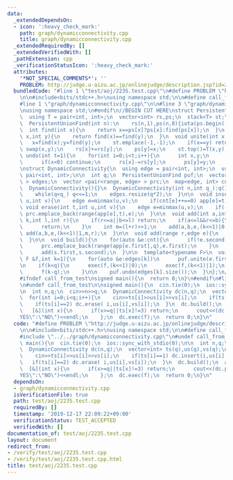 ```yaml
---
data:
  _extendedDependsOn:
  - icon: ':heavy_check_mark:'
    path: graph/dynamicconnectivity.cpp
    title: graph/dynamicconnectivity.cpp
  _extendedRequiredBy: []
  _extendedVerifiedWith: []
  _pathExtension: cpp
  _verificationStatusIcon: ':heavy_check_mark:'
  attributes:
    '*NOT_SPECIAL_COMMENTS*': ''
    PROBLEM: http://judge.u-aizu.ac.jp/onlinejudge/description.jsp?id=2235
  bundledCode: "#line 1 \"test/aoj/2235.test.cpp\"\n#define PROBLEM \"http://judge.u-aizu.ac.jp/onlinejudge/description.jsp?id=2235\"\
    \n\n#include<bits/stdc++.h>\nusing namespace std;\n\n#define call_from_test\n\
    #line 1 \"graph/dynamicconnectivity.cpp\"\n\n#line 3 \"graph/dynamicconnectivity.cpp\"\
    \nusing namespace std;\n#endif\n//BEGIN CUT HERE\nstruct PersistentUnionFind{\n\
    \  using T = pair<int, int>;\n  vector<int> rs,ps;\n  stack<T> st;\n  PersistentUnionFind(){}\n\
    \  PersistentUnionFind(int n):\n    rs(n,1),ps(n,0){iota(ps.begin(),ps.end(),0);}\n\
    \  int find(int x){\n    return x==ps[x]?ps[x]:find(ps[x]);\n  }\n  bool same(int\
    \ x,int y){\n    return find(x)==find(y);\n  }\n  void unite(int x,int y){\n \
    \   x=find(x);y=find(y);\n    st.emplace(-1,-1);\n    if(x==y) return;\n    if(rs[x]<rs[y])\
    \ swap(x,y);\n    rs[x]+=rs[y];\n    ps[y]=x;\n    st.top()=T(x,y);\n  }\n  void\
    \ undo(int t=1){\n    for(int i=0;i<t;i++){\n      int x,y;\n      tie(x,y)=st.top();st.pop();\n\
    \      if(x<0) continue;\n      rs[x]-=rs[y];\n      ps[y]=y;\n    }\n  }\n};\n\
    \nstruct DynamicConnectivity{\n  using edge = pair<int, int>;\n  using range =\
    \ pair<int, int>;\n\n  int q;\n  PersistentUnionFind puf;\n  vector< vector<edge>\
    \ > edges;\n  vector <pair<range, edge> > prc;\n  map<edge, int> cnt,app;\n\n\
    \  DynamicConnectivity(){}\n  DynamicConnectivity(int n,int q_):q(1),puf(n){\n\
    \    while(q<q_) q<<=1;\n    edges.resize(q*2);\n  }\n\n  void insert(int t,int\
    \ u,int v){\n    edge e=minmax(u,v);\n    if(cnt[e]++==0) app[e]=t;\n  }\n\n \
    \ void erase(int t,int u,int v){\n    edge e=minmax(u,v);\n    if(--cnt[e]==0)\
    \ prc.emplace_back(range(app[e],t),e);\n  }\n\n  void add(int a,int b,edge e,int\
    \ k,int l,int r){\n    if(r<=a||b<=l) return;\n    if(a<=l&&r<=b){\n      edges[k].emplace_back(e);\n\
    \      return;\n    }\n    int m=(l+r)>>1;\n    add(a,b,e,(k<<1)|0,l,m);\n   \
    \ add(a,b,e,(k<<1)|1,m,r);\n  }\n\n  void add(range r,edge e){\n    add(r.first,r.second,e,1,0,q);\n\
    \  }\n\n  void build(){\n    for(auto &e:cnt){\n      if(!e.second) continue;\n\
    \      prc.emplace_back(range(app[e.first],q),e.first);\n    }\n    for(auto &s:prc)\n\
    \      add(s.first,s.second);\n  }\n\n  template<typename F>\n  void exec(const\
    \ F &f,int k=1){\n    for(auto &e:edges[k])\n      puf.unite(e.first,e.second);\n\
    \n    if(k<q){\n      exec(f,(k<<1)|0);\n      exec(f,(k<<1)|1);\n    }else{\n\
    \      f(k-q);\n    }\n\n    puf.undo(edges[k].size());\n  }\n};\n//END CUT HERE\n\
    #ifndef call_from_test\nsigned main(){\n  return 0;\n}\n#endif\n#line 8 \"test/aoj/2235.test.cpp\"\
    \n#undef call_from_test\n\nsigned main(){\n  cin.tie(0);\n  ios::sync_with_stdio(0);\n\
    \n  int n,q;\n  cin>>n>>q;\n  DynamicConnectivity dc(n,q);\n  vector<int> ts(q),us(q),vs(q);\n\
    \  for(int i=0;i<q;i++){\n    cin>>ts[i]>>us[i]>>vs[i];\n    if(ts[i]==1) dc.insert(i,us[i],vs[i]);\n\
    \    if(ts[i]==2) dc.erase( i,us[i],vs[i]);\n  }\n  dc.build();\n  auto f=\n \
    \   [&](int x){\n      if(x>=q||ts[x]!=3) return;\n      cout<<(dc.puf.same(us[x],vs[x])?\"\
    YES\":\"NO\")<<endl;\n    };\n  dc.exec(f);\n  return 0;\n}\n"
  code: "#define PROBLEM \"http://judge.u-aizu.ac.jp/onlinejudge/description.jsp?id=2235\"\
    \n\n#include<bits/stdc++.h>\nusing namespace std;\n\n#define call_from_test\n\
    #include \"../../graph/dynamicconnectivity.cpp\"\n#undef call_from_test\n\nsigned\
    \ main(){\n  cin.tie(0);\n  ios::sync_with_stdio(0);\n\n  int n,q;\n  cin>>n>>q;\n\
    \  DynamicConnectivity dc(n,q);\n  vector<int> ts(q),us(q),vs(q);\n  for(int i=0;i<q;i++){\n\
    \    cin>>ts[i]>>us[i]>>vs[i];\n    if(ts[i]==1) dc.insert(i,us[i],vs[i]);\n \
    \   if(ts[i]==2) dc.erase( i,us[i],vs[i]);\n  }\n  dc.build();\n  auto f=\n  \
    \  [&](int x){\n      if(x>=q||ts[x]!=3) return;\n      cout<<(dc.puf.same(us[x],vs[x])?\"\
    YES\":\"NO\")<<endl;\n    };\n  dc.exec(f);\n  return 0;\n}\n"
  dependsOn:
  - graph/dynamicconnectivity.cpp
  isVerificationFile: true
  path: test/aoj/2235.test.cpp
  requiredBy: []
  timestamp: '2019-12-17 22:09:22+09:00'
  verificationStatus: TEST_ACCEPTED
  verifiedWith: []
documentation_of: test/aoj/2235.test.cpp
layout: document
redirect_from:
- /verify/test/aoj/2235.test.cpp
- /verify/test/aoj/2235.test.cpp.html
title: test/aoj/2235.test.cpp
---
```

